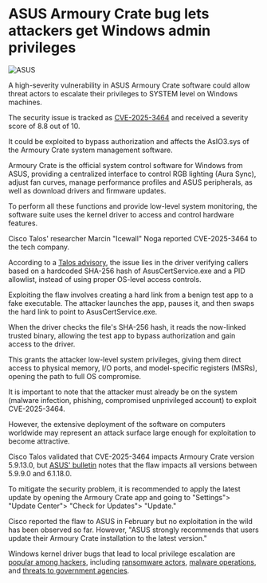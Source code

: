 # ASUS Armoury Crate bug lets attackers get Windows admin privileges

![ASUS](https://www.bleepstatic.com/content/hl-images/2024/06/14/asus.jpg)

A high-severity vulnerability in ASUS Armoury Crate software could allow threat actors to escalate their privileges to SYSTEM level on Windows machines.

The security issue is tracked as [CVE-2025-3464](https://nvd.nist.gov/vuln/detail/CVE-2025-3464) and received a severity score of 8.8 out of 10.

It could be exploited to bypass authorization and affects the AsIO3.sys of the Armoury Crate system management software.

Armoury Crate is the official system control software for Windows from ASUS, providing a centralized interface to control RGB lighting (Aura Sync), adjust fan curves, manage performance profiles and ASUS peripherals, as well as download drivers and firmware updates.

To perform all these functions and provide low-level system monitoring, the software suite uses the kernel driver to access and control hardware features.

Cisco Talos' researcher Marcin "Icewall" Noga reported CVE-2025-3464 to the tech company.

According to a [Talos advisory](https://talosintelligence.com/vulnerability%5Freports/TALOS-2025-2150), the issue lies in the driver verifying callers based on a hardcoded SHA-256 hash of AsusCertService.exe and a PID allowlist, instead of using proper OS-level access controls.

Exploiting the flaw involves creating a hard link from a benign test app to a fake executable. The attacker launches the app, pauses it, and then swaps the hard link to point to AsusCertService.exe. 

When the driver checks the file's SHA-256 hash, it reads the now-linked trusted binary, allowing the test app to bypass authorization and gain access to the driver.

This grants the attacker low-level system privileges, giving them direct access to physical memory, I/O ports, and model-specific registers (MSRs), opening the path to full OS compromise.

It is important to note that the attacker must already be on the system (malware infection, phishing, compromised unprivileged account) to exploit CVE-2025-3464.

However, the extensive deployment of the software on computers worldwide may represent an attack surface large enough for exploitation to become attractive.

Cisco Talos validated that CVE-2025-3464 impacts Armoury Crate version 5.9.13.0, but [ASUS' bulletin](https://www.asus.com/content/asus-product-security-advisory/) notes that the flaw impacts all versions between 5.9.9.0 and 6.1.18.0.

To mitigate the security problem, it is recommended to apply the latest update by opening the Armoury Crate app and going to "Settings"> "Update Center"> "Check for Updates"> "Update."

Cisco reported the flaw to ASUS in February but no exploitation in the wild has been observed so far. However, "ASUS strongly recommends that users update their Armoury Crate installation to the latest version."

Windows kernel driver bugs that lead to local privilege escalation are [popular among hackers](https://www.bleepingcomputer.com/news/security/windows-kernel-bug-fixed-last-month-exploited-as-zero-day-since-august/), including [ransomware actors](https://www.bleepingcomputer.com/news/security/ransomware-gangs-exploit-paragon-partition-manager-bug-in-byovd-attacks/), [malware operations](https://www.bleepingcomputer.com/news/security/new-steelfox-malware-hijacks-windows-pcs-using-vulnerable-driver/), and [threats to government agencies](https://www.bleepingcomputer.com/news/security/windows-kernel-bug-now-exploited-in-attacks-to-gain-system-privileges/).